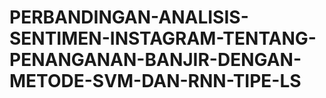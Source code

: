# PERBANDINGAN-ANALISIS-SENTIMEN-INSTAGRAM-TENTANG-PENANGANAN-BANJIR-DENGAN-METODE-SVM-DAN-RNN-TIPE-LS